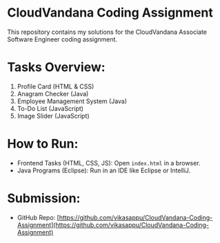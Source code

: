 # CloudVandana Coding Assignment
This repository contains my solutions for the CloudVandana Associate Software Engineer coding assignment.

# Tasks Overview:
1. Profile Card (HTML & CSS)
2. Anagram Checker (Java)
3. Employee Management System (Java)
4. To-Do List (JavaScript)
5. Image Slider (JavaScript)

# How to Run:
- Frontend Tasks (HTML, CSS, JS): Open `index.html` in a browser.
- Java Programs (Eclipse): Run in an IDE like Eclipse or IntelliJ.

# Submission:
- GitHub Repo: [https://github.com/vikasappu/CloudVandana-Coding-Assignment](https://github.com/vikasappu/CloudVandana-Coding-Assignment)
